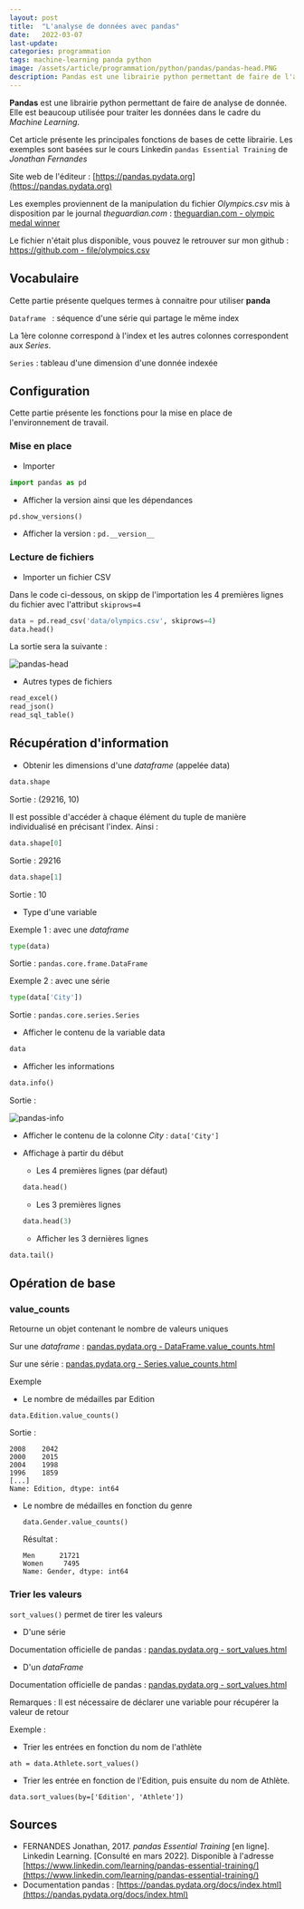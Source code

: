 ```yaml
---
layout: post
title:  "L'analyse de données avec pandas"
date:   2022-03-07
last-update: 
categories: programmation
tags: machine-learning panda python
image: /assets/article/programmation/python/pandas/pandas-head.PNG
description: Pandas est une librairie python permettant de faire de l'analyse de donnée. Elle est beaucoup utilisée pour traiter les données dans le cadre du Machine Learning.
---
```




**Pandas** est une librairie python permettant de faire de analyse de donnée. Elle est beaucoup utilisée pour traiter les données dans le cadre du *Machine Learning*.

Cet article présente les principales fonctions de bases de cette librairie. Les exemples sont basées sur le cours Linkedin `pandas Essential Training` de *Jonathan Fernandes*

Site web de l'éditeur : [https://pandas.pydata.org](https://pandas.pydata.org)

Les exemples proviennent de la manipulation du fichier *Olympics.csv*  mis à disposition par le journal *theguardian.com* : [theguardian.com - olympic medal winner](https://www.theguardian.com/sport/datablog/2012/jun/25/olympic-medal-winner-list-data#data)

Le fichier n'était plus disponible, vous pouvez le retrouver sur mon github :  [https://github.com - file/olympics.csv](https://github.com/rya-sge/AD-ressources/blob/master/programmation/machine-learning/python/file/olympics.csv)

## Vocabulaire

Cette partie présente quelques termes à connaitre pour utiliser **panda**

`Dataframe ` : séquence d'une série qui partage le même index

La 1ère colonne correspond à l'index et les autres colonnes correspondent aux *Series*.

`Series` : tableau d'une dimension d'une donnée indexée

## Configuration

Cette partie présente les fonctions pour la mise en place de l'environnement de travail.

### Mise en place

- Importer

```python
import pandas as pd
```

- Afficher la version ainsi que les dépendances

```python
pd.show_versions()
```

- Afficher la version : `pd.__version__`

### Lecture de fichiers

- Importer un fichier CSV

Dans le code ci-dessous, on skipp de l'importation les 4 premières lignes du fichier avec  l'attribut `skiprows=4`

```python
data = pd.read_csv('data/olympics.csv', skiprows=4)
data.head()
```

La sortie sera la suivante :

![pandas-head]({{site.url_complet}}/assets/article/programmation/python/pandas/pandas-head.PNG)

- Autres types de fichiers

```python
read_excel()
read_json()
read_sql_table()
```



## Récupération d'information

- Obtenir les dimensions d'une *dataframe* (appelée data)

```python
data.shape
```

Sortie : (29216, 10)

Il est possible d'accéder à chaque élément du tuple de manière individualisé en précisant l'index. Ainsi :

```python
data.shape[0]
```

Sortie : 29216

```python
data.shape[1]
```

Sortie : 10

- Type d'une variable

Exemple 1 : avec une *dataframe*

```python
type(data)
```

Sortie : `pandas.core.frame.DataFrame`

Exemple 2 : avec une série

```python
type(data['City'])
```

Sortie : `pandas.core.series.Series`

- Afficher le contenu de la variable data

```python
data
```

- Afficher les informations

```python
data.info()
```

Sortie : 

![pandas-info]({{site.url_complet}}/assets/article/programmation/python/pandas/pandas-info.PNG)

- Afficher le contenu de la colonne *City* :  `data['City']`

- Affichage à partir du début
  
  - Les 4 premières lignes (par défaut)
  
  ```python
  data.head()
  ```
  
  - Les 3 premières lignes
  
  ```python
  data.head(3)
  ```

  - Afficher les 3 dernières lignes

```python
data.tail()
```

## Opération de base

### value_counts

Retourne un objet contenant le nombre de valeurs uniques

Sur une *dataframe* : [pandas.pydata.org - DataFrame.value_counts.html](https://pandas.pydata.org/docs/reference/api/pandas.DataFrame.value_counts.html)

Sur une série : [pandas.pydata.org - Series.value_counts.html](https://pandas.pydata.org/docs/reference/api/pandas.Series.value_counts.html)

Exemple

- Le nombre de médailles par Edition

```
data.Edition.value_counts()
```

Sortie :

```
2008    2042
2000    2015
2004    1998
1996    1859
[...]
Name: Edition, dtype: int64
```

- Le nombre de médailles en fonction du genre

  ```
  data.Gender.value_counts()
  ```

  Résultat :

  ```
  Men      21721
  Women     7495
  Name: Gender, dtype: int64
  ```

### Trier les valeurs

 `sort_values()` permet de tirer les valeurs

- D'une série

Documentation officielle de pandas : [pandas.pydata.org - sort_values.html](https://pandas.pydata.org/docs/reference/api/pandas.Series.sort_values.html)

- D'un *dataFrame*

Documentation officielle de pandas : [pandas.pydata.org - sort_values.html](https://pandas.pydata.org/docs/reference/api/pandas.DataFrame.sort_values.html)

Remarques : Il est nécessaire de déclarer une variable pour récupérer la valeur de retour

Exemple :

- Trier les entrées en fonction du nom de l'athlète

```
ath = data.Athlete.sort_values()
```

- Trier les entrée en fonction de l'Edition, puis ensuite du nom de Athlète.

```
data.sort_values(by=['Edition', 'Athlete'])
```



## Sources

- FERNANDES Jonathan, 2017. *pandas Essential Training* [en ligne].  Linkedin Learning. [Consulté en mars 2022]. Disponible à l'adresse [https://www.linkedin.com/learning/pandas-essential-training/](https://www.linkedin.com/learning/pandas-essential-training/)
- Documentation pandas : [https://pandas.pydata.org/docs/index.html](https://pandas.pydata.org/docs/index.html)